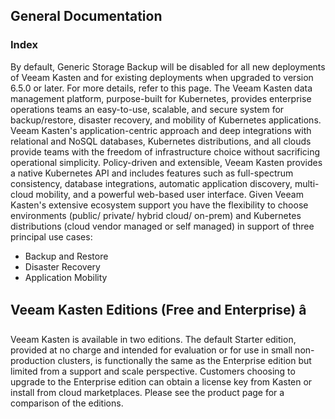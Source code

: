 ## General Documentation
### Index
By default, Generic Storage Backup will be disabled for all new
    deployments of Veeam Kasten and for existing deployments when upgraded
    to version 6.5.0 or later. For more details, refer to this page.
The Veeam Kasten data management platform, purpose-built for Kubernetes,
  provides enterprise operations teams an easy-to-use, scalable, and
  secure system for backup/restore, disaster recovery, and mobility of
  Kubernetes applications.
Veeam Kasten's application-centric approach and deep integrations with
  relational and NoSQL databases, Kubernetes distributions, and all clouds
  provide teams with the freedom of infrastructure choice without
  sacrificing operational simplicity. Policy-driven and extensible, Veeam
  Kasten provides a native Kubernetes API and includes features such as
  full-spectrum consistency, database integrations, automatic application
  discovery, multi-cloud mobility, and a powerful web-based user
  interface.
Given Veeam Kasten's extensive ecosystem support you have the
  flexibility to choose environments (public/ private/ hybrid cloud/
  on-prem) and Kubernetes distributions (cloud vendor managed or self
  managed) in support of three principal use cases:
- Backup and Restore
- Disaster Recovery
- Application Mobility

## Veeam Kasten Editions (Free and Enterprise) â
Veeam Kasten is available in two editions. The default Starter edition,
  provided at no charge and intended for evaluation or for use in small
  non-production clusters, is functionally the same as the Enterprise
  edition but limited from a support and scale perspective. Customers
  choosing to upgrade to the Enterprise edition can obtain a license key
  from Kasten or install from cloud marketplaces. Please see the product
page for a comparison of the editions.

